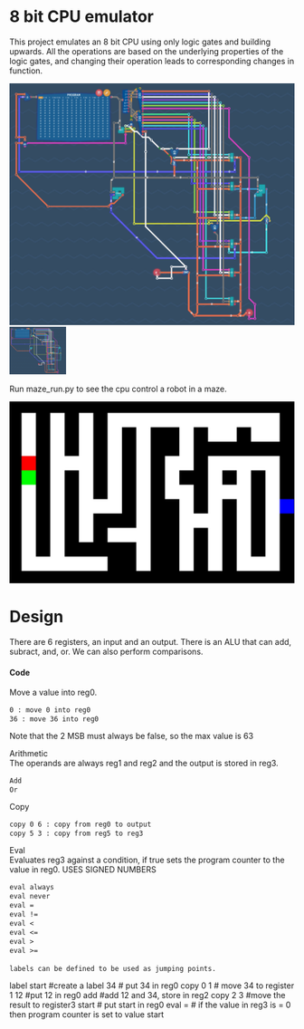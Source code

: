 
# 8 bit CPU emulator

This project emulates an 8 bit CPU using only logic gates and building upwards. All the operations are based on the underlying properties of the logic gates, and changing their operation leads to corresponding changes in function.  
  
![cpu](./docs/full_cpu.png)  
 <img src="./docs/full_cpu.png" width="100">
 
Run maze_run.py to see the cpu control a robot in a maze.  
  
![maze](./docs/maze.jpg)  
  
# Design

There are 6 registers, an input and an output. There is an ALU that can add, subract, and, or. We can also perform comparisons.

#### Code
Move a value into reg0.
```
0 : move 0 into reg0   
36 : move 36 into reg0
```   
Note that the 2 MSB must always be false, so the max value is 63

Arithmetic  
The operands are always reg1 and reg2 and the output is stored in reg3.
```
Add  
Or  
```
Copy
```
copy 0 6 : copy from reg0 to output
copy 5 3 : copy from reg5 to reg3
```
Eval  
Evaluates reg3 against a condition, if true sets the program counter to the value in reg0.
USES SIGNED NUMBERS
```
eval always
eval never
eval =
eval !=
eval < 
eval <=
eval >
eval >=

labels can be defined to be used as jumping points.  
```
label start     #create a label
34              # put 34 in reg0
copy 0 1        # move 34 to register 1
12              #put 12 in reg0
add             #add 12 and 34, store in reg2
copy 2 3        #move the result to register3
start           # put start in reg0
eval =          # if the value in reg3 is = 0 then program counter is set to value start
```

